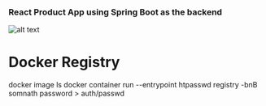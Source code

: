 ### React Product App using Spring Boot as the backend
![alt text](react-product-app.png)

# Docker Registry  

docker image ls
docker container run --entrypoint htpasswd registry -bnB somnath password > auth/passwd